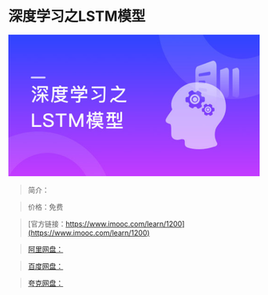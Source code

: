 # 深度学习之LSTM模型

![img](../../assets/5fe4430c00014da005400304.jpg)

> 简介：

> 价格：免费

> [官方链接：https://www.imooc.com/learn/1200](https://www.imooc.com/learn/1200)

> [阿里网盘：]()

> [百度网盘：]()

> [夸克网盘：]()
